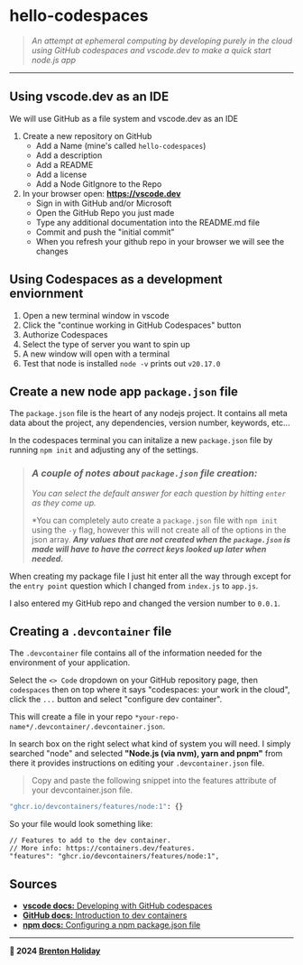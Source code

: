 # hello-codespaces

> *An attempt at ephemeral computing by developing purely in the cloud using GitHub codespaces and vscode.dev to make a quick start node.js app*

---

## Using vscode.dev as an IDE

We will use GitHub as a file system and vscode.dev as an IDE

1. Create a new repository on GitHub
    - Add a Name (mine's called `hello-codespaces`)
    - Add a description
    - Add a README
    - Add a license
    - Add a Node GitIgnore to the Repo
2. In your browser open: **<https://vscode.dev>**
    - Sign in with GitHub and/or Microsoft
    - Open the GitHub Repo you just made
    - Type any additional documentation into the README.md file
    - Commit and push the "initial commit"
    - When you refresh your github repo in your browser we will see the changes

## Using Codespaces as a development enviornment

1. Open a new terminal window in vscode
2. Click the "continue working in GitHub Codespaces" button
3. Authorize Codespaces
4. Select the type of server you want to spin up
5. A new window will open with a terminal
6. Test that node is installed `node -v` prints out `v20.17.0`

## Create a new node app `package.json` file

The `package.json` file is the heart of any nodejs project. It contains all meta data about the project, any dependencies, version number, keywords, etc...

In the codespaces terminal you can initalize a new `package.json` file by running `npm init` and adjusting any of the settings.

> ### *A couple of notes about `package.json` file creation:*
>
> *You can select the default answer for each question by hitting `enter` as they come up.*
>
> *You can completely auto create a `package.json` file with  `npm init` using the `-y` flag, however this will not create all of the options in the json array. ***Any values that are not created when the `package.json` is made will have to have the correct keys looked up later when needed.***

When creating my package file I just hit enter all the way through except for the `entry point` question which I changed from `index.js` to `app.js`.

I also entered my GitHub repo and changed the version number to `0.0.1`.

## Creating a `.devcontainer` file

The `.devcontainer` file contains all of the information needed for the environment of your application. 

Select the `<> Code` dropdown on your GitHub repository page, then `codespaces` then on top where it says "codespaces: your work in the cloud", click the `...` button and select "configure dev container".  

This will create a file in your repo `*your-repo-name*/.devcontainer/.devcontainer.json`.

In search box on the right select what kind of system you will need. I simply searched "node" and selected **"Node.js (via nvm), yarn and pnpm"** from there it provides instructions on editing your `.devcontainer.json` file.

> Copy and paste the following snippet into the features attribute of your devcontainer.json file.

```bash
"ghcr.io/devcontainers/features/node:1": {}
```

So your file would look something like:

```
// Features to add to the dev container.
// More info: https://containers.dev/features.
"features": "ghcr.io/devcontainers/features/node:1",
```

## Sources

- [**vscode docs:** Developing with GitHub codespaces](https://code.visualstudio.com/docs/remote/codespaces)
- [**GitHub docs:** Introduction to dev containers](https://docs.github.com/en/codespaces/setting-up-your-project-for-codespaces/adding-a-dev-container-configuration/introduction-to-dev-containers)
- [**npm docs:** Configuring a npm package.json file](https://docs.npmjs.com/cli/v10/configuring-npm/package-json)

---

**🤍 2024 [Brenton Holiday](https://8rents.github.io)**

